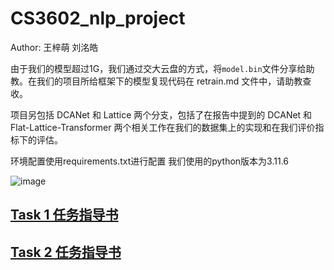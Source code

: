 # CS3602_nlp_project

Author: 王梓萌 刘洺皓

由于我们的模型超过1G，我们通过交大云盘的方式，将`model.bin`文件分享给助教。在我们的项目所给框架下的模型复现代码在 retrain.md 文件中，请助教查收。

项目另包括 DCANet 和 Lattice 两个分支，包括了在报告中提到的 DCANet 和 Flat-Lattice-Transformer 两个相关工作在我们的数据集上的实现和在我们评价指标下的评估。

环境配置使用requirements.txt进行配置
我们使用的python版本为3.11.6



![image](https://github.com/Simonwzm/cs3602_nlp_project/assets/83553265/08236ec0-28dd-4aee-8607-6b5f1469bb5b)

## [Task 1 任务指导书](https://github.com/Simonwzm/cs3602_nlp_project/blob/main/README_LM.md)

## [Task 2 任务指导书](https://github.com/Simonwzm/cs3602_nlp_project/blob/main/README_LLM.md)
